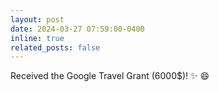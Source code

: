 ```yaml
---
layout: post
date: 2024-03-27 07:59:00-0400
inline: true
related_posts: false
---
```


Received the Google Travel Grant (6000$)! :sparkles: :smile:
